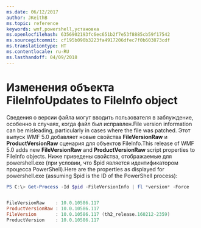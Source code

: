 ```yaml
---
ms.date: 06/12/2017
author: JKeithB
ms.topic: reference
keywords: wmf,powershell,установка
ms.openlocfilehash: 6356902193fc6ec651b2f7e53f8885cb59f17542
ms.sourcegitcommit: cf195b090b3223fa4917206dfec7f0b603873cdf
ms.translationtype: HT
ms.contentlocale: ru-RU
ms.lasthandoff: 04/09/2018
---
```

# <a name="updates-to-fileinfo-object"></a><span data-ttu-id="7a642-102">Изменения объекта FileInfo</span><span class="sxs-lookup"><span data-stu-id="7a642-102">Updates to FileInfo object</span></span>
<span data-ttu-id="7a642-103">Сведения о версии файла могут вводить пользователя в заблуждение, особенно в случаях, когда файл был исправлен.</span><span class="sxs-lookup"><span data-stu-id="7a642-103">File version information can be misleading, particularly in cases where the file was patched.</span></span> <span data-ttu-id="7a642-104">Этот выпуск WMF 5.0 добавляет новые свойства **FileVersionRaw** и **ProductVersionRaw** сценария для объектов FileInfo.</span><span class="sxs-lookup"><span data-stu-id="7a642-104">This release of WMF 5.0 adds new **FileVersionRaw** and **ProductVersionRaw** script properties to FileInfo objects.</span></span> <span data-ttu-id="7a642-105">Ниже приведены свойства, отображаемые для powershell.exe (при условии, что $pid является идентификатором процесса PowerShell).</span><span class="sxs-lookup"><span data-stu-id="7a642-105">Here are the properties as displayed for powershell.exe (assuming $pid is the ID of the PowerShell process):</span></span>

```powershell
PS C:\> Get-Process -Id $pid -FileVersionInfo | fl *version* -Force


FileVersionRaw    : 10.0.10586.117
ProductVersionRaw : 10.0.10586.117
FileVersion       : 10.0.10586.117 (th2_release.160212-2359)
ProductVersion    : 10.0.10586.117